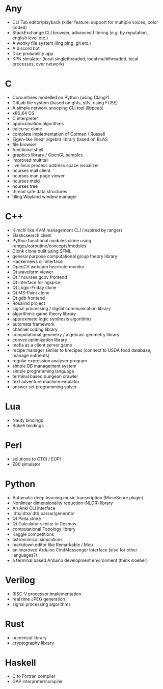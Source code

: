 # Any
* CLI Tab editor/playback (killer feature: support for multiple voices, color coded)
* StackExchange CLI browser, advanced filtering (e.g. by reputation, english level etc.)
* A wonky file system (ling ping, git etc.)
* A discord bot
* Dice probability app
* KPN simulator (local singlethreaded, local multithreaded, local processes, over network)

# C
* Corountines modelled on Python (using Clang?)
* GitLab file system (based on ghfs, ytfs, using FUSE)
* A simple network snooping CLI tool (libpcap)
* x86\_64 OS
* C interpreter
* approximation algorithms
* calcurse clone
* complete implementation of Cormen / Russell
* Eigen-like linear algebra library based on BLAS
* file browser
* functional shell
* graphics library / OpenGL samples
* improved multitail
* live linux process address space visualizer
* ncurses mail client
* ncurses man page viewer
* ncurses meld
* ncurses tree
* thread safe data structures
* tiling Wayland window manager

# C++
* Kimchi like KVM management CLI (inspired by ranger)
* Elasticsearch client
* Python functional modules clone using ranges/coroutine/concepts/modules
* Clonk clone built using SFML
* general purpose computational group theory library
* Hackernews cli interface
* OpenCV webcam heartrate monitor
* Qt waveform viewer
* Qt / ncurses gcov frontend
* Qt interface for ngspice
* Qt Logic-Friday clone
* Qt MS-Paint clone
* Qt gdb frontend
* Rosalind project
* signal processing / digital communication library
* algorithmic game theory library
* approximate logic synthesis algorithms
* automata framework
* channel coding library
* computational geometry / algebraic geometry library
* convex optimization library
* mafia as a client server game
* recipe manager similar to krecipes (connect to USDA food database, manage nutrients)
* regular expression analyser program
* simple DB management system
* simple programming language
* terminal based dungeon crawler
* text adventure machine emulator
* answer set programming solver

# Lua
* Nauty bindings
* Bokeh bindings

# Perl
* solutions to CTCI / EOPI
* Z80 simulator

# Python
* Automatic deep learning music transcription (MuseScore plugin)
* Nonlinear dimensionality reduction (NLDR) library
* An Anki CLI interface
* .dts/.dtsi/.dtb parser/generator
* Qt Pinta clone
* Qt Calculator similar to Desmos
* computational Topology library
* Kaggle competitions
* astronomical simulations
* markdown editor like Remarkable / Mou
* an improved Arduino CmdMessenger Interface (also for other languages?)
* a terminal based Arduino development environment (think sloeber)

# Verilog
* RISC-V processor implementation
* real time JPEG generation
* signal processing algorithms

# Rust
* numerical library
* cryptography library

# Haskell
* C to Fortran compiler
* GAP interpreter/compiler
